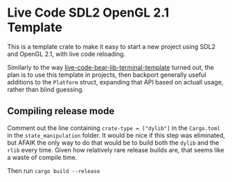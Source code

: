 # Live Code SDL2 OpenGL 2.1 Template

This is a template crate to make it easy to start a new project using SDL2 and OpenGL 2.1, with live code reloading.

Similarly to the way [live-code-bear-lib-terminal-template](https://github.com/Ryan1729/live-code-bear-lib-terminal-template) turned out, the plan is to use this template in projects, then backport generally useful additions to the `Platform` struct, expanding that API based on actuall usage, rather than blind guessing.

## Compiling release mode

Comment out the line containing `crate-type = ["dylib"]` in the `Cargo.toml` in the `state_manipulation` folder. It would be nice if this step was eliminated, but AFAIK the only way to do that would be to build both the `dylib` and the `rlib` every time. Given how relatively rare release builds are, that seems like a waste of compile time.

Then run `cargo build --release`
